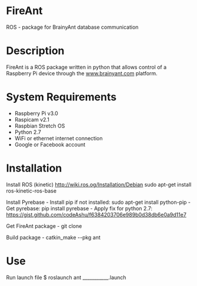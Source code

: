 # FireAnt
ROS - package for BrainyAnt database communication

# Description
FireAnt is a ROS package written in python that allows control of a Raspberry Pi device through the www.brainyant.com platform.

# System Requirements
  - Raspberry Pi v3.0
  - Raspicam v2.1
  - Raspbian Stretch OS
  - Python 2.7
  - WiFi or ethernet internet connection
  - Google or Facebook account

# Installation
  Install ROS (kinetic)
    http://wiki.ros.og/Installation/Debian
    sudo apt-get install ros-kinetic-ros-base
  
  Install Pyrebase
    - Install pip if not installed: sudo apt-get install python-pip
    - Get pyrebase: pip install pyrebase
    - Apply fix for python 2.7: https://gist.github.com/codeAshu/f6384203706e989b0d38db6e0a9d11e7
  
  Get FireAnt package
    - git clone
    
  Build package
    - catkin_make --pkg ant

# Use
  Run launch file
  $ roslaunch ant ___________.launch
